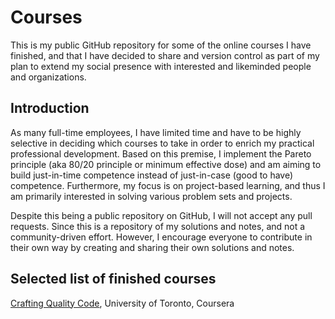 # Courses

This is my public GitHub repository for some of the online courses I have finished, and that I have decided to share and version control as part of my plan to extend my social presence with interested and likeminded people and organizations.

## Introduction

As many full-time employees, I have limited time and have to be highly selective in deciding which courses to take in order to enrich my practical professional development. Based on this premise, I implement the Pareto principle (aka 80/20 principle or minimum effective dose) and am aiming to build just-in-time competence instead of just-in-case (good to have) competence. Furthermore, my focus is on project-based learning, and thus I am primarily interested in solving various problem sets and projects.

Despite this being a public repository on GitHub, I will not accept any pull requests. Since this is a repository of my solutions and notes, and not a community-driven effort. However, I encourage everyone to contribute in their own way by creating and sharing their own solutions and notes.


## Selected list of finished courses

[Crafting Quality Code](./crafting_quality_code), University of Toronto, Coursera